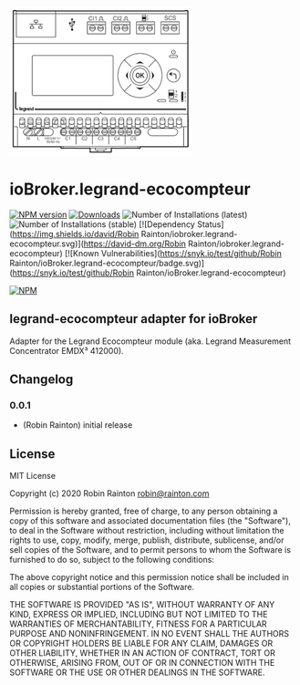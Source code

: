 ![Logo](admin/legrand-ecocompteur.png)
# ioBroker.legrand-ecocompteur

[![NPM version](http://img.shields.io/npm/v/iobroker.legrand-ecocompteur.svg)](https://www.npmjs.com/package/iobroker.legrand-ecocompteur)
[![Downloads](https://img.shields.io/npm/dm/iobroker.legrand-ecocompteur.svg)](https://www.npmjs.com/package/iobroker.legrand-ecocompteur)
![Number of Installations (latest)](http://iobroker.live/badges/legrand-ecocompteur-installed.svg)
![Number of Installations (stable)](http://iobroker.live/badges/legrand-ecocompteur-stable.svg)
[![Dependency Status](https://img.shields.io/david/Robin Rainton/iobroker.legrand-ecocompteur.svg)](https://david-dm.org/Robin Rainton/iobroker.legrand-ecocompteur)
[![Known Vulnerabilities](https://snyk.io/test/github/Robin Rainton/ioBroker.legrand-ecocompteur/badge.svg)](https://snyk.io/test/github/Robin Rainton/ioBroker.legrand-ecocompteur)

[![NPM](https://nodei.co/npm/iobroker.legrand-ecocompteur.png?downloads=true)](https://nodei.co/npm/iobroker.legrand-ecocompteur/)

## legrand-ecocompteur adapter for ioBroker

Adapter for the Legrand Ecocompteur module (aka. Legrand Measurement Concentrator EMDX³ 412000).

## Changelog

### 0.0.1
* (Robin Rainton) initial release

## License
MIT License

Copyright (c) 2020 Robin Rainton <robin@rainton.com>

Permission is hereby granted, free of charge, to any person obtaining a copy
of this software and associated documentation files (the "Software"), to deal
in the Software without restriction, including without limitation the rights
to use, copy, modify, merge, publish, distribute, sublicense, and/or sell
copies of the Software, and to permit persons to whom the Software is
furnished to do so, subject to the following conditions:

The above copyright notice and this permission notice shall be included in all
copies or substantial portions of the Software.

THE SOFTWARE IS PROVIDED "AS IS", WITHOUT WARRANTY OF ANY KIND, EXPRESS OR
IMPLIED, INCLUDING BUT NOT LIMITED TO THE WARRANTIES OF MERCHANTABILITY,
FITNESS FOR A PARTICULAR PURPOSE AND NONINFRINGEMENT. IN NO EVENT SHALL THE
AUTHORS OR COPYRIGHT HOLDERS BE LIABLE FOR ANY CLAIM, DAMAGES OR OTHER
LIABILITY, WHETHER IN AN ACTION OF CONTRACT, TORT OR OTHERWISE, ARISING FROM,
OUT OF OR IN CONNECTION WITH THE SOFTWARE OR THE USE OR OTHER DEALINGS IN THE
SOFTWARE.